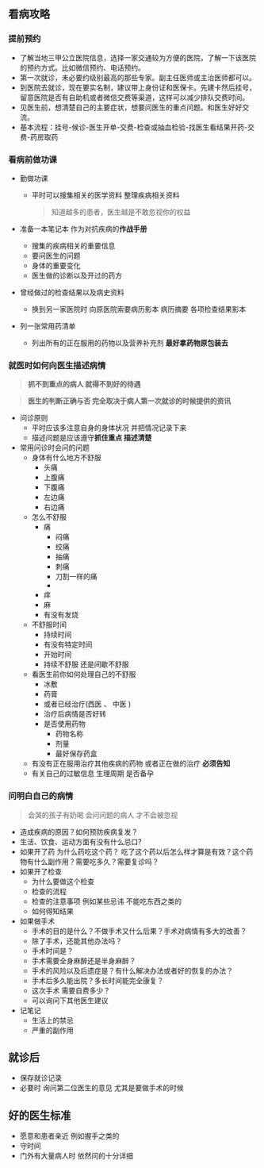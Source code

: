 ## 看病攻略

### 提前预约

- 了解当地三甲公立医院信息，选择一家交通较为方便的医院，了解一下该医院的预约方式。比如微信预约、电话预约。
- 第一次就诊，未必要约级别最高的那些专家。副主任医师或主治医师都可以。
- 到医院去就诊，现在要实名制，建议带上身份证和医保卡。先建卡然后挂号，留意医院是否有自助机或者微信交费等渠道，这样可以减少排队交费时间。
- 见医生前，想清楚自己的主要症状，想要问医生的重点问题。和医生好好交流。
- 基本流程：挂号-候诊-医生开单-交费-检查或抽血检验-找医生看结果开药-交费-药房取药  

### 看病前做功课

- 勤做功课

  - 平时可以搜集相关的医学资料  整理疾病相关资料

    > 知道越多的患者，医生越是不敢忽视你的权益

- 准备一本笔记本  作为对抗疾病的**作战手册**
  - 搜集的疾病相关的重要信息
  - 要问医生的问题
  - 身体的重要变化
  - 医生做的诊断以及开过的药方
- 曾经做过的检查结果以及病史资料
  
  - 换到另一家医院时 向原医院索要病历影本 病历摘要  各项检查结果影本
- 列一张常用药清单
  
  - 列出所有的正在服用的药物以及营养补充剂  **最好拿药物原包装去**

### 就医时如何向医生描述病情

> **抓不到重点的病人 就得不到好的待遇**

> **医生的判断正确与否  完全取决于病人第一次就诊的时候提供的资讯**

* 问诊原则 
  * 平时应该多注意自身的身体状况  并把情况记录下来
  * 描述问题是应该遵守**抓住重点 描述清楚**
* 常用问诊时会问的问题
  * 身体有什么地方不舒服
    * 头痛 
    * 上腹痛   
    * 下腹痛 
    * 左边痛 
    * 右边痛
  * 怎么不舒服
    * 痛
      * 闷痛
      * 绞痛
      * 抽痛
      * 刺痛
      * 刀割一样的痛
      * 
    * 痒
    * 麻
    * 有没有发烧
  * 不舒服时间
    * 持续时间
    * 有没有特定时间
    * 开始时间
    * 持续不舒服  还是间歇不舒服
  * 看医生前你如何处理自己的不舒服
    * 冰敷
    * 药膏
    * 或者已经治疗(西医  、 中医 )
    * 治疗后病情是否好转
    * 是否使用药物  
      * 药物名称
      * 剂量
      * 最好保存药盒
  * 有没有正在服用治疗其他疾病的药物  或者正在做的治疗  **必须告知**
  * 有关自己的过敏信息  生理周期  是否备孕

### 问明白自己的病情

> 会哭的孩子有奶喝  会问问题的病人 才不会被忽视

- 造成疾病的原因？如何预防疾病复发？
- 生活、饮食、运动方面有没有什么忌口?
- 如果开了药  为什么药吃这个药？ 吃了这个药以后怎么样才算是有效？这个药物有什么副作用？需要吃多久？需要复诊吗？
- 如果开了检查
  - 为什么要做这个检查
  - 检查的流程
  - 检查的注意事项  例如某些忌讳  不能吃东西之类的
  - 如何得知结果
- 如果做手术
  - 手术的目的是什么？不做手术又什么后果？手术对病情有多大的改善？
  - 除了手术，还能其他办法吗？
  - 手术时间是？
  - 手术需要全身麻醉还是半身麻醉？
  - 手术的风险以及后遗症是？有什么解决办法或者好的恢复的办法？
  - 手术后多久能出院？多长时间能完全康复？
  - 这次手术  需要自费多少？
  - 可以询问下其他医生建议
- 记笔记
  - 生活上的禁忌
  - 严重的副作用

## 就诊后 

- 保存就诊记录
- 必要时  询问第二位医生的意见   尤其是要做手术的时候

## 好的医生标准

- 愿意和患者亲近  例如握手之类的
- 守时间 
- 门外有大量病人时  依然问的十分详细




